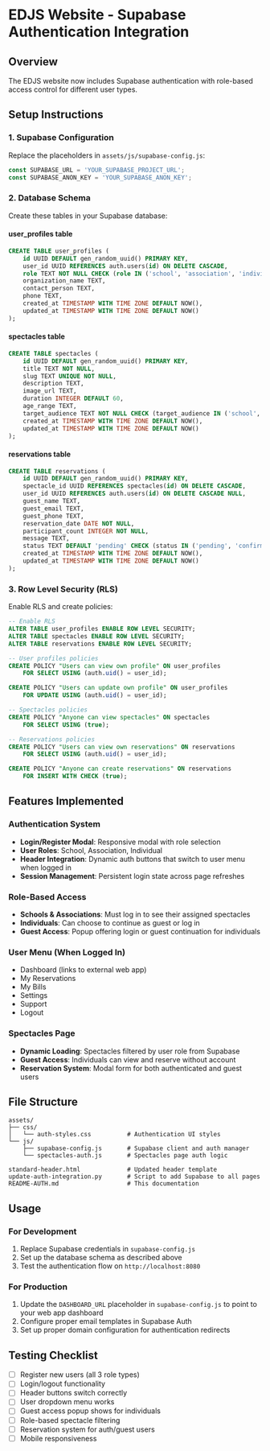 # EDJS Website - Supabase Authentication Integration

## Overview
The EDJS website now includes Supabase authentication with role-based access control for different user types.

## Setup Instructions

### 1. Supabase Configuration
Replace the placeholders in `assets/js/supabase-config.js`:
```javascript
const SUPABASE_URL = 'YOUR_SUPABASE_PROJECT_URL';
const SUPABASE_ANON_KEY = 'YOUR_SUPABASE_ANON_KEY';
```

### 2. Database Schema
Create these tables in your Supabase database:

#### user_profiles table
```sql
CREATE TABLE user_profiles (
    id UUID DEFAULT gen_random_uuid() PRIMARY KEY,
    user_id UUID REFERENCES auth.users(id) ON DELETE CASCADE,
    role TEXT NOT NULL CHECK (role IN ('school', 'association', 'individual')),
    organization_name TEXT,
    contact_person TEXT,
    phone TEXT,
    created_at TIMESTAMP WITH TIME ZONE DEFAULT NOW(),
    updated_at TIMESTAMP WITH TIME ZONE DEFAULT NOW()
);
```

#### spectacles table
```sql
CREATE TABLE spectacles (
    id UUID DEFAULT gen_random_uuid() PRIMARY KEY,
    title TEXT NOT NULL,
    slug TEXT UNIQUE NOT NULL,
    description TEXT,
    image_url TEXT,
    duration INTEGER DEFAULT 60,
    age_range TEXT,
    target_audience TEXT NOT NULL CHECK (target_audience IN ('school', 'association', 'individual')),
    created_at TIMESTAMP WITH TIME ZONE DEFAULT NOW(),
    updated_at TIMESTAMP WITH TIME ZONE DEFAULT NOW()
);
```

#### reservations table
```sql
CREATE TABLE reservations (
    id UUID DEFAULT gen_random_uuid() PRIMARY KEY,
    spectacle_id UUID REFERENCES spectacles(id) ON DELETE CASCADE,
    user_id UUID REFERENCES auth.users(id) ON DELETE CASCADE NULL,
    guest_name TEXT,
    guest_email TEXT,
    guest_phone TEXT,
    reservation_date DATE NOT NULL,
    participant_count INTEGER NOT NULL,
    message TEXT,
    status TEXT DEFAULT 'pending' CHECK (status IN ('pending', 'confirmed', 'cancelled')),
    created_at TIMESTAMP WITH TIME ZONE DEFAULT NOW(),
    updated_at TIMESTAMP WITH TIME ZONE DEFAULT NOW()
);
```

### 3. Row Level Security (RLS)
Enable RLS and create policies:

```sql
-- Enable RLS
ALTER TABLE user_profiles ENABLE ROW LEVEL SECURITY;
ALTER TABLE spectacles ENABLE ROW LEVEL SECURITY;
ALTER TABLE reservations ENABLE ROW LEVEL SECURITY;

-- User profiles policies
CREATE POLICY "Users can view own profile" ON user_profiles
    FOR SELECT USING (auth.uid() = user_id);

CREATE POLICY "Users can update own profile" ON user_profiles
    FOR UPDATE USING (auth.uid() = user_id);

-- Spectacles policies
CREATE POLICY "Anyone can view spectacles" ON spectacles
    FOR SELECT USING (true);

-- Reservations policies
CREATE POLICY "Users can view own reservations" ON reservations
    FOR SELECT USING (auth.uid() = user_id);

CREATE POLICY "Anyone can create reservations" ON reservations
    FOR INSERT WITH CHECK (true);
```

## Features Implemented

### Authentication System
- **Login/Register Modal**: Responsive modal with role selection
- **User Roles**: School, Association, Individual
- **Header Integration**: Dynamic auth buttons that switch to user menu when logged in
- **Session Management**: Persistent login state across page refreshes

### Role-Based Access
- **Schools & Associations**: Must log in to see their assigned spectacles
- **Individuals**: Can choose to continue as guest or log in
- **Guest Access**: Popup offering login or guest continuation for individuals

### User Menu (When Logged In)
- Dashboard (links to external web app)
- My Reservations
- My Bills  
- Settings
- Support
- Logout

### Spectacles Page
- **Dynamic Loading**: Spectacles filtered by user role from Supabase
- **Guest Access**: Individuals can view and reserve without account
- **Reservation System**: Modal form for both authenticated and guest users

## File Structure
```
assets/
├── css/
│   └── auth-styles.css          # Authentication UI styles
└── js/
    ├── supabase-config.js       # Supabase client and auth manager
    └── spectacles-auth.js       # Spectacles page auth logic

standard-header.html             # Updated header template
update-auth-integration.py       # Script to add Supabase to all pages
README-AUTH.md                   # This documentation
```

## Usage

### For Development
1. Replace Supabase credentials in `supabase-config.js`
2. Set up the database schema as described above
3. Test the authentication flow on `http://localhost:8080`

### For Production
1. Update the `DASHBOARD_URL` placeholder in `supabase-config.js` to point to your web app dashboard
2. Configure proper email templates in Supabase Auth
3. Set up proper domain configuration for authentication redirects

## Testing Checklist
- [ ] Register new users (all 3 role types)
- [ ] Login/logout functionality
- [ ] Header buttons switch correctly
- [ ] User dropdown menu works
- [ ] Guest access popup shows for individuals
- [ ] Role-based spectacle filtering
- [ ] Reservation system for auth/guest users
- [ ] Mobile responsiveness
